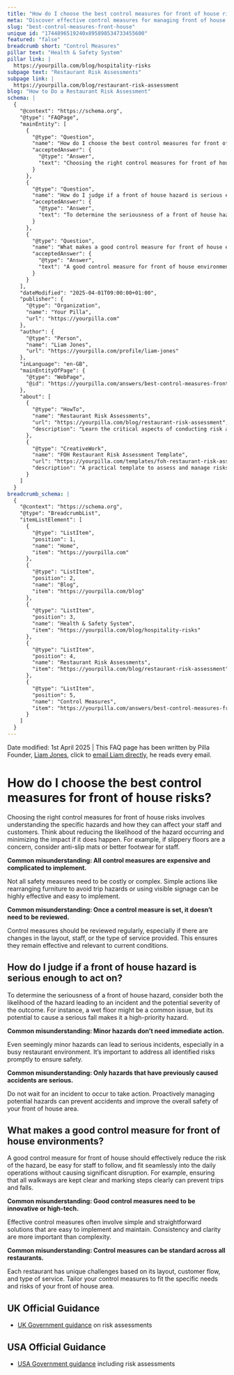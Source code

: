 ```yaml
---
title: "How do I choose the best control measures for front of house risks?"
meta: "Discover effective control measures for managing front of house risks in hospitality, including simple, cost-effective strategies and regular review practices."
slug: "best-control-measures-front-house"
unique id: "1744896519240x895898534733455600"
featured: "false"
breadcrumb short: "Control Measures"
pillar text: "Health & Safety System"
pillar link: |
  https://yourpilla.com/blog/hospitality-risks
subpage text: "Restaurant Risk Assessments"
subpage link: |
  https://yourpilla.com/blog/restaurant-risk-assessment
blog: "How to Do a Restaurant Risk Assessment"
schema: |
  {
    "@context": "https://schema.org",
    "@type": "FAQPage",
    "mainEntity": [
      {
        "@type": "Question",
        "name": "How do I choose the best control measures for front of house risks?",
        "acceptedAnswer": {
          "@type": "Answer",
          "text": "Choosing the right control measures for front of house risks involves understanding the specific hazards and their potential effects on staff and customers. Consider both reducing the likelihood of the hazard occurring and minimizing its impact if it does. Simple and cost-effective measures like using anti-slip mats for slippery floors or visible signage can be highly effective. It's important to regularly review these measures to ensure their continued effectiveness."
        }
      },
      {
        "@type": "Question",
        "name": "How do I judge if a front of house hazard is serious enough to act on?",
        "acceptedAnswer": {
          "@type": "Answer",
          "text": "To determine the seriousness of a front of house hazard, consider both the likelihood of the hazard leading to an incident and the potential severity of the outcome. Address all potential hazards promptly, not merely those that have previously resulted in accidents. This proactive approach ensures the safety of the environment."
        }
      },
      {
        "@type": "Question",
        "name": "What makes a good control measure for front of house environments?",
        "acceptedAnswer": {
          "@type": "Answer",
          "text": "A good control measure for front of house environments effectively minimizes risk, is easy for staff to adhere to, and integrates smoothly into daily operations. Simple and clear measures, such as keeping walkways clear and marking steps, can significantly enhance safety without needing complex or high-tech solutions."
        }
      }
    ],
    "dateModified": "2025-04-01T09:00:00+01:00",
    "publisher": {
      "@type": "Organization",
      "name": "Your Pilla",
      "url": "https://yourpilla.com"
    },
    "author": {
      "@type": "Person",
      "name": "Liam Jones",
      "url": "https://yourpilla.com/profile/liam-jones"
    },
    "inLanguage": "en-GB",
    "mainEntityOfPage": {
      "@type": "WebPage",
      "@id": "https://yourpilla.com/answers/best-control-measures-front-house"
    },
    "about": [
      {
        "@type": "HowTo",
        "name": "Restaurant Risk Assessments",
        "url": "https://yourpilla.com/blog/restaurant-risk-assessment",
        "description": "Learn the critical aspects of conducting risk assessments in restaurant environments, ensuring safety and compliance."
      },
      {
        "@type": "CreativeWork",
        "name": "FOH Restaurant Risk Assessment Template",
        "url": "https://yourpilla.com/templates/foh-restaurant-risk-assessment",
        "description": "A practical template to assess and manage risks in the front-of-house area of a restaurant, editable to suit specific business needs."
      }
    ]
  }
breadcrumb_schema: |
  {
    "@context": "https://schema.org",
    "@type": "BreadcrumbList",
    "itemListElement": [
      {
        "@type": "ListItem",
        "position": 1,
        "name": "Home",
        "item": "https://yourpilla.com"
      },
      {
        "@type": "ListItem",
        "position": 2,
        "name": "Blog",
        "item": "https://yourpilla.com/blog"
      },
      {
        "@type": "ListItem",
        "position": 3,
        "name": "Health & Safety System",
        "item": "https://yourpilla.com/blog/hospitality-risks"
      },
      {
        "@type": "ListItem",
        "position": 4,
        "name": "Restaurant Risk Assessments",
        "item": "https://yourpilla.com/blog/restaurant-risk-assessment"
      },
      {
        "@type": "ListItem",
        "position": 5,
        "name": "Control Measures",
        "item": "https://yourpilla.com/answers/best-control-measures-front-house"
      }
    ]
  }
---
```


Date modified: 1st April 2025 | This FAQ page has been written by Pilla Founder, [Liam Jones](https://yourpilla.com/profile/liam-jones), click to [email Liam directly](https://mailto:liam@yourpilla.com), he reads every email.

# How do I choose the best control measures for front of house risks?

Choosing the right control measures for front of house risks involves understanding the specific hazards and how they can affect your staff and customers. Think about reducing the likelihood of the hazard occurring and minimizing the impact if it does happen. For example, if slippery floors are a concern, consider anti-slip mats or better footwear for staff.

**Common misunderstanding: All control measures are expensive and complicated to implement.**

Not all safety measures need to be costly or complex. Simple actions like rearranging furniture to avoid trip hazards or using visible signage can be highly effective and easy to implement.

**Common misunderstanding: Once a control measure is set, it doesn’t need to be reviewed.**

Control measures should be reviewed regularly, especially if there are changes in the layout, staff, or the type of service provided. This ensures they remain effective and relevant to current conditions.

## How do I judge if a front of house hazard is serious enough to act on?

To determine the seriousness of a front of house hazard, consider both the likelihood of the hazard leading to an incident and the potential severity of the outcome. For instance, a wet floor might be a common issue, but its potential to cause a serious fall makes it a high-priority hazard.

**Common misunderstanding: Minor hazards don’t need immediate action.**

Even seemingly minor hazards can lead to serious incidents, especially in a busy restaurant environment. It’s important to address all identified risks promptly to ensure safety.

**Common misunderstanding: Only hazards that have previously caused accidents are serious.**

Do not wait for an incident to occur to take action. Proactively managing potential hazards can prevent accidents and improve the overall safety of your front of house area.

## What makes a good control measure for front of house environments?

A good control measure for front of house should effectively reduce the risk of the hazard, be easy for staff to follow, and fit seamlessly into the daily operations without causing significant disruption. For example, ensuring that all walkways are kept clear and marking steps clearly can prevent trips and falls.

**Common misunderstanding: Good control measures need to be innovative or high-tech.**

Effective control measures often involve simple and straightforward solutions that are easy to implement and maintain. Consistency and clarity are more important than complexity.

**Common misunderstanding: Control measures can be standard across all restaurants.**

Each restaurant has unique challenges based on its layout, customer flow, and type of service. Tailor your control measures to fit the specific needs and risks of your front of house area.

## UK Official Guidance

-   [UK Government guidance](https://www.hse.gov.uk/catering/risk.htm) on risk assessments

## USA Official Guidance

-   [USA Government guidance](https://www.fda.gov/regulatory-information/search-fda-guidance-documents/draft-guidance-industry-hazard-analysis-and-risk-based-preventive-controls-human-food) including risk assessments